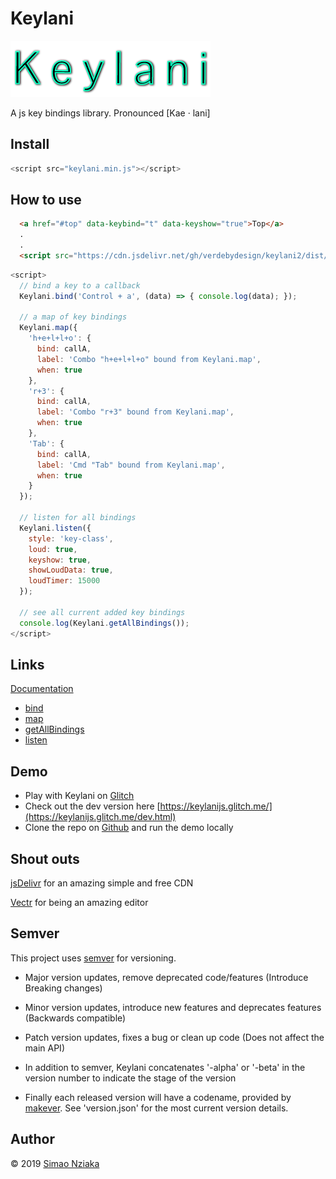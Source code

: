 # Keylani

![Keylani logo](./logo.png)

A js key bindings library. Pronounced [Kae · lani]

## Install

```js
<script src="keylani.min.js"></script>
```

## How to use

```html
  <a href="#top" data-keybind="t" data-keyshow="true">Top</a>
  .
  .
  <script src="https://cdn.jsdelivr.net/gh/verdebydesign/keylani2/dist/0.0.1/keylani.min.js"></script>
```

```js
<script>
  // bind a key to a callback
  Keylani.bind('Control + a', (data) => { console.log(data); });

  // a map of key bindings
  Keylani.map({
    'h+e+l+l+o': {
      bind: callA,
      label: 'Combo "h+e+l+l+o" bound from Keylani.map',
      when: true
    },
    'r+3': {
      bind: callA,
      label: 'Combo "r+3" bound from Keylani.map',
      when: true
    },
    'Tab': {
      bind: callA,
      label: 'Cmd "Tab" bound from Keylani.map',
      when: true
    }
  });

  // listen for all bindings
  Keylani.listen({
    style: 'key-class',
    loud: true,
    keyshow: true,
    showLoudData: true,
    loudTimer: 15000
  });

  // see all current added key bindings
  console.log(Keylani.getAllBindings());
</script>
```

## Links

[Documentation](https://verdebydesign.github.io/keylani2/)

* [bind](https://verdebydesign.github.io/keylani2/global.html#bind)
* [map](https://verdebydesign.github.io/keylani2/global.html#map)
* [getAllBindings](https://verdebydesign.github.io/keylani2/global.html#getAllBindings)
* [listen](https://verdebydesign.github.io/keylani2/global.html#listen)

## Demo

* Play with Keylani on [Glitch](https://keylanijs.glitch.me/)
* Check out the dev version here [https://keylanijs.glitch.me/](https://keylanijs.glitch.me/dev.html)
* Clone the repo on [Github](https://github.com/verdebydesign/keylani.git) and run the demo locally

## Shout outs

[jsDelivr](https://www.jsdelivr.com/) for an amazing simple and free CDN

[Vectr](https://vectr.com/) for being an amazing editor

## Semver

This project uses [semver](https://semver.org/) for versioning.

* Major version updates, remove deprecated code/features (Introduce Breaking changes)

* Minor version updates, introduce new features and deprecates features (Backwards compatible)

* Patch version updates, fixes a bug or clean up code (Does not affect the main API)

* In addition to semver, Keylani concatenates '-alpha' or '-beta' in the version number to indicate the stage of the version

* Finally each released version will have a codename, provided by [makever](https://www.npmjs.com/package/makever). See 'version.json' for the most current version details.

## Author

&copy; 2019 [Simao Nziaka](https://simaonziaka.com)
